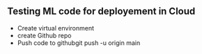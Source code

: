 ## Testing ML code for deployement in Cloud
- Create virtual environment
- create Github repo
- Push code to githubgit push -u origin main